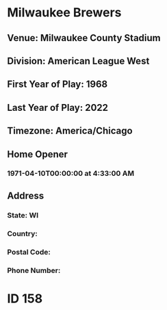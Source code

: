 # Milwaukee Brewers
## Venue: Milwaukee County Stadium
## Division: American League West
## First Year of Play: 1968
## Last Year of Play: 2022
## Timezone: America/Chicago
## Home Opener
### 1971-04-10T00:00:00 at 4:33:00 AM
## Address
### 
### State: WI
### Country: 
### Postal Code: 
### Phone Number: 
# ID 158
